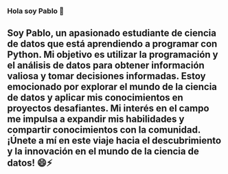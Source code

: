 ### Hola soy Pablo  👋
## Soy Pablo, un apasionado estudiante de ciencia de datos que está aprendiendo a programar con Python. Mi objetivo es utilizar la programación y el análisis de datos para obtener información valiosa y tomar decisiones informadas. Estoy emocionado por explorar el mundo de la ciencia de datos y aplicar mis conocimientos en proyectos desafiantes. Mi interés en el campo me impulsa a expandir mis habilidades y compartir conocimientos con la comunidad. ¡Únete a mí en este viaje hacia el descubrimiento y la innovación en el mundo de la ciencia de datos! 😄⚡ 
<!--
**JpabloRR1/JpabloRR1** is a ✨ _special_ ✨ repository because its `README.md` (this file) appears on your GitHub profile.

Here are some ideas to get you started:

- 🔭 I’m currently working on ...
- 🌱 I’m currently learning ...
- 👯 I’m looking to collaborate on ...
- 🤔 I’m looking for help with ...
- 💬 Ask me about ...
- 📫 How to reach me: ...
- 😄 Pronouns: ...
- ⚡ Fun fact: ...
-->
